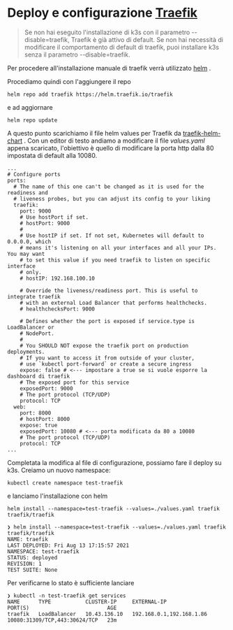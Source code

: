 # Deploy e configurazione [Traefik](https://traefik.io/)

> Se non hai eseguito l'installazione di k3s con il parametro --disable=traefik, Traefik è già attivo di default.
> Se non hai necessità di modificare il comportamento di default di traefik, puoi installare k3s senza il parametro --disable=traefik.



Per procedere all'installazione manuale di traefik verrà utilizzato [helm](https://helm.sh/docs/intro/install/) .

Procediamo quindi con l'aggiungere il repo

```
helm repo add traefik https://helm.traefik.io/traefik
```
e ad aggiornare 

```
helm repo update
```
A questo punto scarichiamo il file helm values per Traefik da [traefik-helm-chart](https://github.com/traefik/traefik-helm-chart/blob/master/traefik/values.yaml) . Con un editor di testo andiamo a modificare il file *values.yaml* appena scaricato, l'obiettivo è quello di modificare la porta http dalla 80 impostata di default alla 10080.

```
...
# Configure ports
ports:
  # The name of this one can't be changed as it is used for the readiness and
  # liveness probes, but you can adjust its config to your liking
  traefik:
    port: 9000
    # Use hostPort if set.
    # hostPort: 9000
    #
    # Use hostIP if set. If not set, Kubernetes will default to 0.0.0.0, which
    # means it's listening on all your interfaces and all your IPs. You may want
    # to set this value if you need traefik to listen on specific interface
    # only.
    # hostIP: 192.168.100.10

    # Override the liveness/readiness port. This is useful to integrate traefik
    # with an external Load Balancer that performs healthchecks.
    # healthchecksPort: 9000

    # Defines whether the port is exposed if service.type is LoadBalancer or
    # NodePort.
    #
    # You SHOULD NOT expose the traefik port on production deployments.
    # If you want to access it from outside of your cluster,
    # use `kubectl port-forward` or create a secure ingress
    expose: false # <--- impostare a true se si vuole esporre la dashboard di traefik
    # The exposed port for this service
    exposedPort: 9000
    # The port protocol (TCP/UDP)
    protocol: TCP
  web:
    port: 8000
    # hostPort: 8000
    expose: true
    exposedPort: 10080 # <--- porta modificata da 80 a 10080
    # The port protocol (TCP/UDP)
    protocol: TCP
...

```
Completata la modifica al file di configurazione, possiamo fare il deploy su k3s.
Creiamo un nuovo namespace:

```
kubectl create namespace test-traefik
```
e lanciamo l'installazione con helm

```
helm install --namespace=test-traefik --values=./values.yaml traefik traefik/traefik
```
```
❯ helm install --namespace=test-traefik --values=./values.yaml traefik traefik/traefik
NAME: traefik
LAST DEPLOYED: Fri Aug 13 17:15:57 2021
NAMESPACE: test-traefik
STATUS: deployed
REVISION: 1
TEST SUITE: None
```
Per verificarne lo stato è sufficiente lanciare

```
❯ kubectl -n test-traefik get services
NAME      TYPE           CLUSTER-IP     EXTERNAL-IP                PORT(S)                         AGE
traefik   LoadBalancer   10.43.136.10   192.168.0.1,192.168.1.86   10080:31309/TCP,443:30624/TCP   23m
```